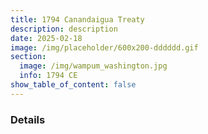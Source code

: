 ```yaml
---
title: 1794 Canandaigua Treaty
description: description
date: 2025-02-18
image: /img/placeholder/600x200-dddddd.gif
section:
  image: /img/wampum_washington.jpg
  info: 1794 CE
show_table_of_content: false
---
```

### Details
